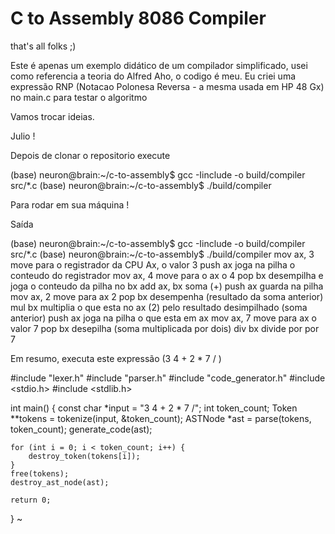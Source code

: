 # C to Assembly 8086 Compiler

that's all folks ;) 

Este é apenas um exemplo didático de um compilador simplificado, usei como referencia a teoria do Alfred Aho, o codigo é meu. 
Eu criei uma expressão RNP (Notacao Polonesa Reversa - a mesma usada em HP 48 Gx) no main.c para testar o algoritmo

Vamos trocar ideias. 

Julio ! 

Depois de clonar o repositorio execute 

(base) neuron@brain:~/c-to-assembly$ gcc -Iinclude -o build/compiler src/*.c
(base) neuron@brain:~/c-to-assembly$ ./build/compiler

Para rodar em sua máquina ! 

Saída 

(base) neuron@brain:~/c-to-assembly$ gcc -Iinclude -o build/compiler src/*.c
(base) neuron@brain:~/c-to-assembly$ ./build/compiler
mov ax, 3   move para o registrador da CPU Ax, o valor 3
push ax     joga na pilha o conteudo do registrador
mov ax, 4   move para o ax o 4 
pop bx      desempilha e joga o conteudo da pilha no bx
add ax, bx  soma (+) 
push ax     guarda na pilha
mov ax, 2   move para ax 2 
pop bx      desempenha (resultado da soma anterior) 
mul bx       multiplia o que esta no ax (2) pelo resultado desimpilhado (soma anterior)
push ax     joga na pilha o que esta em ax 
mov ax, 7   move para ax o valor 7
pop bx      desepilha (soma multiplicada por dois) 
div bx     divide por por 7 


Em resumo, executa este expressão (3 4 + 2 * 7 / ) 

#include "lexer.h"
#include "parser.h"
#include "code_generator.h"
#include <stdio.h>
#include <stdlib.h>

int main() {
    const char *input = "3 4 + 2 * 7 /";
    int token_count;
    Token **tokens = tokenize(input, &token_count);
    ASTNode *ast = parse(tokens, token_count);
    generate_code(ast);

    for (int i = 0; i < token_count; i++) {
        destroy_token(tokens[i]);
    }
    free(tokens);
    destroy_ast_node(ast);

    return 0;
}
~                     




